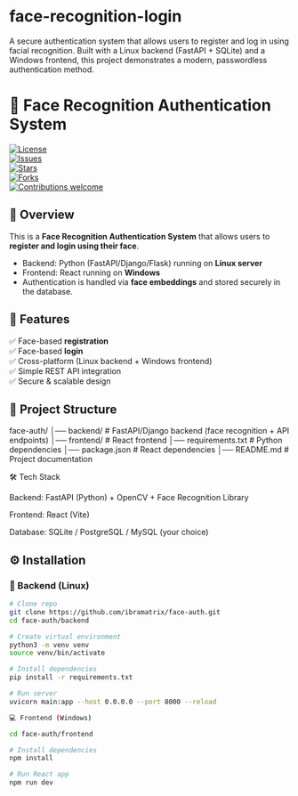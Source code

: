 # face-recognition-login
A secure authentication system that allows users to register and log in using facial recognition. Built with a Linux backend (FastAPI + SQLite) and a Windows frontend, this project demonstrates a modern, passwordless authentication method.


# 🔐 Face Recognition Authentication System

[![License](https://img.shields.io/github/license/ibramatrix/face-auth)](LICENSE)  
[![Issues](https://img.shields.io/github/issues/ibramatrix/face-auth)](https://github.com/ibramatrix/face-auth/issues)  
[![Stars](https://img.shields.io/github/stars/ibramatrix/face-auth?style=social)](https://github.com/ibramatrix/face-auth/stargazers)  
[![Forks](https://img.shields.io/github/forks/ibramatrix/face-auth?style=social)](https://github.com/ibramatrix/face-auth/network/members)  
[![Contributions welcome](https://img.shields.io/badge/contributions-welcome-brightgreen.svg)](CONTRIBUTING.md)  

## 📌 Overview

This is a **Face Recognition Authentication System** that allows users to **register and login using their face**.  
- Backend: Python (FastAPI/Django/Flask) running on **Linux server**  
- Frontend: React running on **Windows**  
- Authentication is handled via **face embeddings** and stored securely in the database.  

## 🚀 Features

✅ Face-based **registration**  
✅ Face-based **login**  
✅ Cross-platform (Linux backend + Windows frontend)  
✅ Simple REST API integration  
✅ Secure & scalable design  

## 📂 Project Structure

face-auth/
│── backend/ # FastAPI/Django backend (face recognition + API endpoints)
│── frontend/ # React frontend
│── requirements.txt # Python dependencies
│── package.json # React dependencies
│── README.md # Project documentation

🛠️ Tech Stack

Backend: FastAPI (Python) + OpenCV + Face Recognition Library

Frontend: React (Vite)

Database: SQLite / PostgreSQL / MySQL (your choice)



## ⚙️ Installation

### 🔧 Backend (Linux)

```bash
# Clone repo
git clone https://github.com/ibramatrix/face-auth.git
cd face-auth/backend

# Create virtual environment
python3 -m venv venv
source venv/bin/activate

# Install dependencies
pip install -r requirements.txt

# Run server
uvicorn main:app --host 0.0.0.0 --port 8000 --reload

💻 Frontend (Windows)

cd face-auth/frontend

# Install dependencies
npm install

# Run React app
npm run dev




